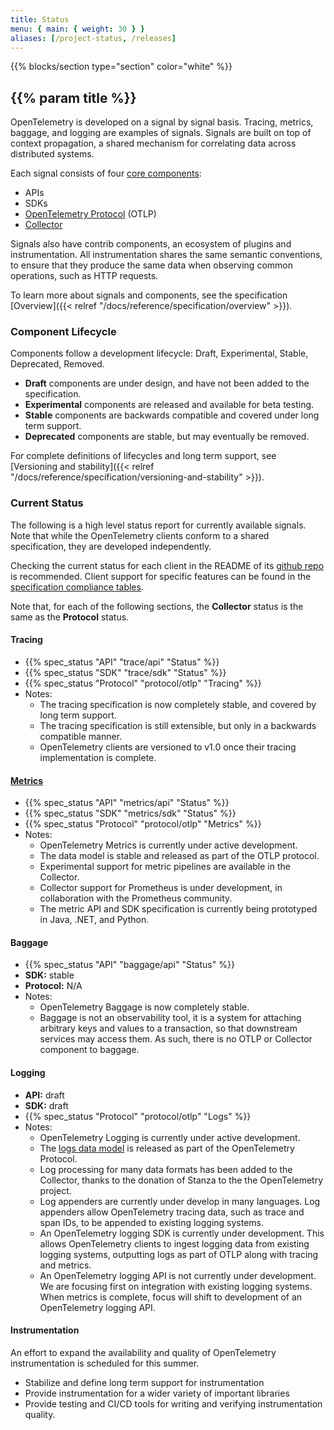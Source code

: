 ```yaml
---
title: Status
menu: { main: { weight: 30 } }
aliases: [/project-status, /releases]
---
```


{{% blocks/section type="section" color="white" %}}

## {{% param title %}}

OpenTelemetry is developed on a signal by signal basis. Tracing, metrics,
baggage, and logging are examples of signals. Signals are built on top of
context propagation, a shared mechanism for correlating data across distributed
systems.

Each signal consists of four [core components](/docs/concepts/components/):

- APIs
- SDKs
- [OpenTelemetry Protocol](/docs/reference/specification/protocol/) (OTLP)
- [Collector](/docs/collector/)

Signals also have contrib components, an ecosystem of plugins and
instrumentation. All instrumentation shares the same semantic conventions, to
ensure that they produce the same data when observing common operations, such as
HTTP requests.

To learn more about signals and components, see the specification
[Overview]({{< relref "/docs/reference/specification/overview" >}}).

### Component Lifecycle

Components follow a development lifecycle: Draft, Experimental, Stable,
Deprecated, Removed.

- **Draft** components are under design, and have not been added to the
  specification.
- **Experimental** components are released and available for beta testing.
- **Stable** components are backwards compatible and covered under long term
  support.
- **Deprecated** components are stable, but may eventually be removed.

For complete definitions of lifecycles and long term support, see [Versioning
and
stability]({{< relref "/docs/reference/specification/versioning-and-stability" >}}).

### Current Status

The following is a high level status report for currently available signals.
Note that while the OpenTelemetry clients conform to a shared specification,
they are developed independently.

Checking the current status for each client in the README of its
[github repo](https://github.com/open-telemetry) is recommended. Client support
for specific features can be found in the
[specification compliance tables](https://github.com/open-telemetry/opentelemetry-specification/blob/main/spec-compliance-matrix.md).

Note that, for each of the following sections, the **Collector** status is the
same as the **Protocol** status.

#### Tracing

- {{% spec_status "API" "trace/api" "Status" %}}
- {{% spec_status "SDK" "trace/sdk" "Status" %}}
- {{% spec_status "Protocol" "protocol/otlp" "Tracing" %}}
- Notes:
  - The tracing specification is now completely stable, and covered by long term
    support.
  - The tracing specification is still extensible, but only in a backwards
    compatible manner.
  - OpenTelemetry clients are versioned to v1.0 once their tracing
    implementation is complete.

#### [Metrics][]

- {{% spec_status "API" "metrics/api" "Status" %}}
- {{% spec_status "SDK" "metrics/sdk" "Status" %}}
- {{% spec_status "Protocol" "protocol/otlp" "Metrics" %}}
- Notes:
  - OpenTelemetry Metrics is currently under active development.
  - The data model is stable and released as part of the OTLP protocol.
  - Experimental support for metric pipelines are available in the Collector.
  - Collector support for Prometheus is under development, in collaboration with
    the Prometheus community.
  - The metric API and SDK specification is currently being prototyped in Java,
    .NET, and Python.

[metrics]: /docs/reference/specification/metrics/

#### Baggage

- {{% spec_status "API" "baggage/api" "Status" %}}
- **SDK:** stable
- **Protocol:** N/A
- Notes:
  - OpenTelemetry Baggage is now completely stable.
  - Baggage is not an observability tool, it is a system for attaching arbitrary
    keys and values to a transaction, so that downstream services may access
    them. As such, there is no OTLP or Collector component to baggage.

#### Logging

- **API:** draft
- **SDK:** draft
- {{% spec_status "Protocol" "protocol/otlp" "Logs" %}}
- Notes:
  - OpenTelemetry Logging is currently under active development.
  - The [logs data model][] is released as part of the OpenTelemetry Protocol.
  - Log processing for many data formats has been added to the Collector, thanks
    to the donation of Stanza to the the OpenTelemetry project.
  - Log appenders are currently under develop in many languages. Log appenders
    allow OpenTelemetry tracing data, such as trace and span IDs, to be appended
    to existing logging systems.
  - An OpenTelemetry logging SDK is currently under development. This allows
    OpenTelemetry clients to ingest logging data from existing logging systems,
    outputting logs as part of OTLP along with tracing and metrics.
  - An OpenTelemetry logging API is not currently under development. We are
    focusing first on integration with existing logging systems. When metrics is
    complete, focus will shift to development of an OpenTelemetry logging API.

#### Instrumentation

An effort to expand the availability and quality of OpenTelemetry
instrumentation is scheduled for this summer.

- Stabilize and define long term support for instrumentation
- Provide instrumentation for a wider variety of important libraries
- Provide testing and CI/CD tools for writing and verifying instrumentation
  quality.

[logs data model]: /docs/reference/specification/logs/data-model/
